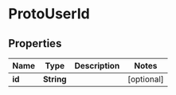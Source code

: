 

# ProtoUserId


## Properties

| Name | Type | Description | Notes |
|------------ | ------------- | ------------- | -------------|
|**id** | **String** |  |  [optional] |



